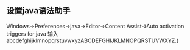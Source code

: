 ## 设置java语法助手
Windows->Preferences->java->Editor->Content Assist-》Auto activation triggers for java 
输入 
   abcdefghijklmnopqrstuvwxyzABCDEFGHIJKLMNOPQRSTUVWXYZ.(